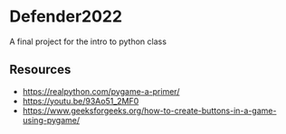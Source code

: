 # Defender2022

A final project for the intro to python class

## Resources
- https://realpython.com/pygame-a-primer/
- https://youtu.be/93Ao51_2MF0
- https://www.geeksforgeeks.org/how-to-create-buttons-in-a-game-using-pygame/